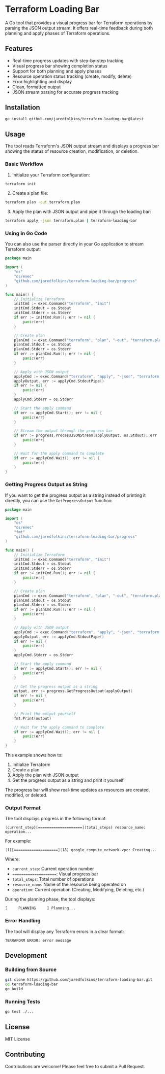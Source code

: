 # Terraform Loading Bar

A Go tool that provides a visual progress bar for Terraform operations by parsing the JSON output stream. It offers real-time feedback during both planning and apply phases of Terraform operations.

## Features

- Real-time progress updates with step-by-step tracking
- Visual progress bar showing completion status
- Support for both planning and apply phases
- Resource operation status tracking (create, modify, delete)
- Error highlighting and display
- Clean, formatted output
- JSON stream parsing for accurate progress tracking

## Installation

```bash
go install github.com/jaredfolkins/terraform-loading-bar@latest
```

## Usage

The tool reads Terraform's JSON output stream and displays a progress bar showing the status of resource creation, modification, or deletion.

### Basic Workflow

1. Initialize your Terraform configuration:
```bash
terraform init
```

2. Create a plan file:
```bash
terraform plan -out terraform.plan
```

3. Apply the plan with JSON output and pipe it through the loading bar:
```bash
terraform apply -json terraform.plan | terraform-loading-bar
```

### Using in Go Code

You can also use the parser directly in your Go application to stream Terraform output:

```go
package main

import (
    "os"
    "os/exec"
    "github.com/jaredfolkins/terraform-loading-bar/progress"
)

func main() {
    // Initialize Terraform
    initCmd := exec.Command("terraform", "init")
    initCmd.Stdout = os.Stdout
    initCmd.Stderr = os.Stderr
    if err := initCmd.Run(); err != nil {
        panic(err)
    }

    // Create plan
    planCmd := exec.Command("terraform", "plan", "-out", "terraform.plan")
    planCmd.Stdout = os.Stdout
    planCmd.Stderr = os.Stderr
    if err := planCmd.Run(); err != nil {
        panic(err)
    }

    // Apply with JSON output
    applyCmd := exec.Command("terraform", "apply", "-json", "terraform.plan")
    applyOutput, err := applyCmd.StdoutPipe()
    if err != nil {
        panic(err)
    }
    applyCmd.Stderr = os.Stderr

    // Start the apply command
    if err := applyCmd.Start(); err != nil {
        panic(err)
    }

    // Stream the output through the progress bar
    if err := progress.ProcessJSONStream(applyOutput, os.Stdout); err != nil {
        panic(err)
    }

    // Wait for the apply command to complete
    if err := applyCmd.Wait(); err != nil {
        panic(err)
    }
}
```

### Getting Progress Output as String

If you want to get the progress output as a string instead of printing it directly, you can use the `GetProgressOutput` function:

```go
package main

import (
    "os"
    "os/exec"
    "fmt"
    "github.com/jaredfolkins/terraform-loading-bar/progress"
)

func main() {
    // Initialize Terraform
    initCmd := exec.Command("terraform", "init")
    initCmd.Stdout = os.Stdout
    initCmd.Stderr = os.Stderr
    if err := initCmd.Run(); err != nil {
        panic(err)
    }

    // Create plan
    planCmd := exec.Command("terraform", "plan", "-out", "terraform.plan")
    planCmd.Stdout = os.Stdout
    planCmd.Stderr = os.Stderr
    if err := planCmd.Run(); err != nil {
        panic(err)
    }

    // Apply with JSON output
    applyCmd := exec.Command("terraform", "apply", "-json", "terraform.plan")
    applyOutput, err := applyCmd.StdoutPipe()
    if err != nil {
        panic(err)
    }
    applyCmd.Stderr = os.Stderr

    // Start the apply command
    if err := applyCmd.Start(); err != nil {
        panic(err)
    }

    // Get the progress output as a string
    output, err := progress.GetProgressOutput(applyOutput)
    if err != nil {
        panic(err)
    }

    // Print the output yourself
    fmt.Print(output)

    // Wait for the apply command to complete
    if err := applyCmd.Wait(); err != nil {
        panic(err)
    }
}
```

This example shows how to:
1. Initialize Terraform
2. Create a plan
3. Apply the plan with JSON output
4. Get the progress output as a string and print it yourself

The progress bar will show real-time updates as resources are created, modified, or deleted.

### Output Format

The tool displays progress in the following format:
```
(current_step)[====================](total_steps) resource_name: operation...
```

For example:
```
(1)[====================](18) google_compute_network.vpc: Creating...
```

Where:
- `current_step`: Current operation number
- `====================`: Visual progress bar
- `total_steps`: Total number of operations
- `resource_name`: Name of the resource being operated on
- `operation`: Current operation (Creating, Modifying, Deleting, etc.)

During the planning phase, the tool displays:
```
[     PLANNING     ] Planning...
```

### Error Handling

The tool will display any Terraform errors in a clear format:
```
TERRAFORM ERROR: error message
```

## Development

### Building from Source

```bash
git clone https://github.com/jaredfolkins/terraform-loading-bar.git
cd terraform-loading-bar
go build
```

### Running Tests

```bash
go test ./...
```

## License

MIT License

## Contributing

Contributions are welcome! Please feel free to submit a Pull Request. 
